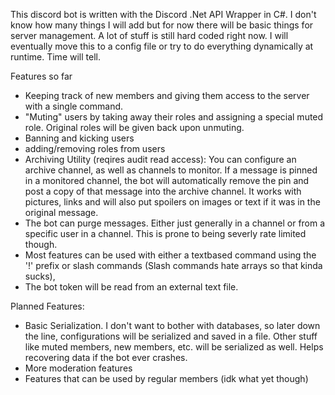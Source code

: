 This discord bot is written with the Discord .Net API Wrapper in C#. I don't know how many things I will add but for now there will be basic things for server management. A lot of stuff is still hard coded right now. I will eventually move this to a config file or try to do everything dynamically at runtime. Time will tell.

Features so far
- Keeping track of new members and giving them access to the server with a single command.
- "Muting" users by taking away their roles and assigning a special muted role. Original roles will be given back upon unmuting.
- Banning and kicking users
- adding/removing roles from users
- Archiving Utility (reqires audit read access): You can configure an archive channel, as well as channels to monitor. If a message is pinned in a monitored channel, the bot will automatically remove the pin and post a copy of that message into the archive channel. It works with pictures, links and will also put spoilers on images or text if it was in the original message.
- The bot can purge messages. Either just generally in a channel or from a specific user in a channel. This is prone to being severly rate limited though.
- Most features can be used with either a textbased command using the '!' prefix or slash commands (Slash commands hate arrays so that kinda sucks),
- The bot token will be read from an external text file.


Planned Features:
- Basic Serialization. I don't want to bother with databases, so later down the line, configurations will be serialized and saved in a file. Other stuff like muted members, new members, etc. will be serialized as well. Helps recovering data if the bot ever crashes.
- More moderation features
- Features that can be used by regular members (idk what yet though)
